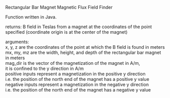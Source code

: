 Rectangular Bar Magnet Magnetic Flux Field Finder

Function written in Java.

returns: B field in Teslas from a magnet at the coordinates of the point specified (coordinate origin is at the center of the magnet)

arguments:<br />
	x, y, z are the coordinates of the point at which the B field is found in meters<br />
	mx, my, mz are the width, height, and depth of the rectangular bar magnet in meters<br />
	mag_dir is the vector of the magnetization of the magnet in A/m,<br />
		it is confined to the y direction in A/m<br />
		positive inputs represent a magnetization in the positive y direction<br />
			i.e. the position of the north end of the magnet has a positive y value<br />
		negative inputs represent a magnetization in the negative y direction<br />
			i.e. the position of the north end of the magnet has a negative y value<br />
